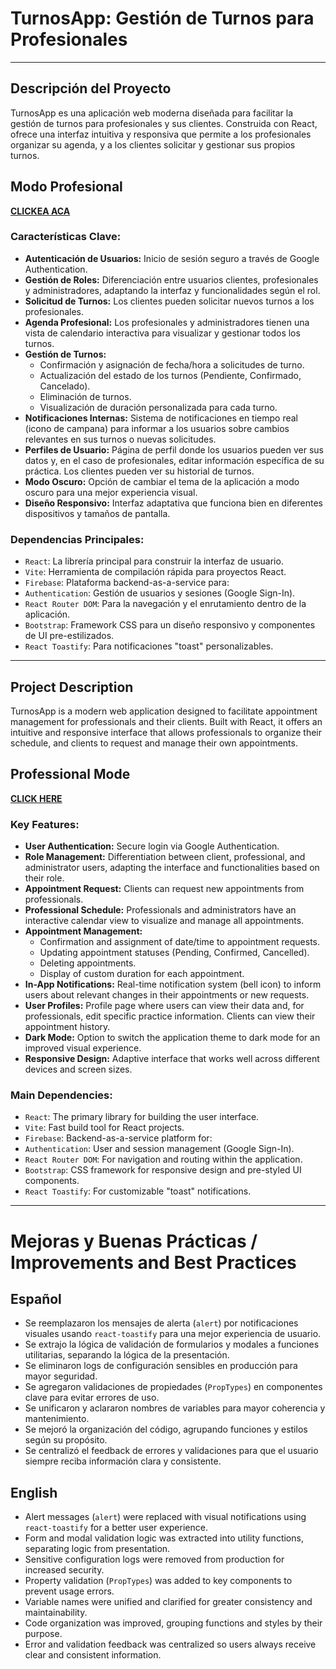 # TurnosApp: Gestión de Turnos para Profesionales

---

## Descripción del Proyecto

TurnosApp es una aplicación web moderna diseñada para facilitar la gestión de turnos para profesionales y sus clientes. Construida con React, ofrece una interfaz intuitiva y responsiva que permite a los profesionales organizar su agenda, y a los clientes solicitar y gestionar sus propios turnos.

## Modo Profesional

[**CLICKEA ACA**](https://drive.google.com/file/d/1QLaHC4JMPIFAcedvwYeP3HmuVizia46w/view?usp=sharing)

### Características Clave:

*   **Autenticación de Usuarios:**  Inicio de sesión seguro a través de Google Authentication.
*   **Gestión de Roles:** Diferenciación entre usuarios clientes, profesionales y administradores, adaptando la interfaz y funcionalidades según el rol.
*   **Solicitud de Turnos:** Los clientes pueden solicitar nuevos turnos a los profesionales.
*   **Agenda Profesional:** Los profesionales y administradores tienen una vista de calendario interactiva para visualizar y gestionar todos los turnos.
*   **Gestión de Turnos:**
    *   Confirmación y asignación de fecha/hora a solicitudes de turno.
    *   Actualización del estado de los turnos (Pendiente, Confirmado, Cancelado).
    *   Eliminación de turnos.
    *   Visualización de duración personalizada para cada turno.
*   **Notificaciones Internas:** Sistema de notificaciones en tiempo real (icono de campana) para informar a los usuarios sobre cambios relevantes en sus turnos o nuevas solicitudes.
*   **Perfiles de Usuario:** Página de perfil donde los usuarios pueden ver sus datos y, en el caso de profesionales, editar información específica de su práctica. Los clientes pueden ver su historial de turnos.
*   **Modo Oscuro:** Opción de cambiar el tema de la aplicación a modo oscuro para una mejor experiencia visual.
*   **Diseño Responsivo:** Interfaz adaptativa que funciona bien en diferentes dispositivos y tamaños de pantalla.

### Dependencias Principales:

*   `React`: La librería principal para construir la interfaz de usuario.
*   `Vite`: Herramienta de compilación rápida para proyectos React.
*   `Firebase`: Plataforma backend-as-a-service para:
*   `Authentication`: Gestión de usuarios y sesiones (Google Sign-In).
*   `React Router DOM`: Para la navegación y el enrutamiento dentro de la aplicación.
*   `Bootstrap`: Framework CSS para un diseño responsivo y componentes de UI pre-estilizados.
*   `React Toastify`: Para notificaciones "toast" personalizables.

---

## Project Description

TurnosApp is a modern web application designed to facilitate appointment management for professionals and their clients. Built with React, it offers an intuitive and responsive interface that allows professionals to organize their schedule, and clients to request and manage their own appointments.

## Professional Mode

[**CLICK HERE**](https://drive.google.com/file/d/1QLaHC4JMPIFAcedvwYeP3HmuVizia46w/view?usp=sharing)

### Key Features:

*   **User Authentication:** Secure login via Google Authentication.
*   **Role Management:** Differentiation between client, professional, and administrator users, adapting the interface and functionalities based on their role.
*   **Appointment Request:** Clients can request new appointments from professionals.
*   **Professional Schedule:** Professionals and administrators have an interactive calendar view to visualize and manage all appointments.
*   **Appointment Management:**
    *   Confirmation and assignment of date/time to appointment requests.
    *   Updating appointment statuses (Pending, Confirmed, Cancelled).
    *   Deleting appointments.
    *   Display of custom duration for each appointment.
*   **In-App Notifications:** Real-time notification system (bell icon) to inform users about relevant changes in their appointments or new requests.
*   **User Profiles:** Profile page where users can view their data and, for professionals, edit specific practice information. Clients can view their appointment history.
*   **Dark Mode:** Option to switch the application theme to dark mode for an improved visual experience.
*   **Responsive Design:** Adaptive interface that works well across different devices and screen sizes.

### Main Dependencies:

*   `React`: The primary library for building the user interface.
*   `Vite`: Fast build tool for React projects.
*   `Firebase`: Backend-as-a-service platform for:
*   `Authentication`: User and session management (Google Sign-In).
*   `React Router DOM`: For navigation and routing within the application.
*   `Bootstrap`: CSS framework for responsive design and pre-styled UI components.
*   `React Toastify`: For customizable "toast" notifications.


---

# Mejoras y Buenas Prácticas / Improvements and Best Practices

## Español

- Se reemplazaron los mensajes de alerta (`alert`) por notificaciones visuales usando `react-toastify` para una mejor experiencia de usuario.
- Se extrajo la lógica de validación de formularios y modales a funciones utilitarias, separando la lógica de la presentación.
- Se eliminaron logs de configuración sensibles en producción para mayor seguridad.
- Se agregaron validaciones de propiedades (`PropTypes`) en componentes clave para evitar errores de uso.
- Se unificaron y aclararon nombres de variables para mayor coherencia y mantenimiento.
- Se mejoró la organización del código, agrupando funciones y estilos según su propósito.
- Se centralizó el feedback de errores y validaciones para que el usuario siempre reciba información clara y consistente.

## English

- Alert messages (`alert`) were replaced with visual notifications using `react-toastify` for a better user experience.
- Form and modal validation logic was extracted into utility functions, separating logic from presentation.
- Sensitive configuration logs were removed from production for increased security.
- Property validation (`PropTypes`) was added to key components to prevent usage errors.
- Variable names were unified and clarified for greater consistency and maintainability.
- Code organization was improved, grouping functions and styles by their purpose.
- Error and validation feedback was centralized so users always receive clear and consistent information.